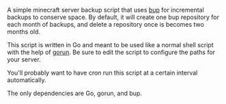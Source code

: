A simple minecraft server backup script that uses [bup](https://github.com/bup/bup) for incremental backups to conserve space. By 
default, it will create one bup repository for each month of backups, and delete a repository once is becomes two months old.

This script is written in Go and meant to be used like a normal shell script with the help of [gorun](https://launchpad.net/gorun).
Be sure to edit the script to configure the paths for your server.

You'll probably want to have cron run this script at a certain interval automatically.

The only dependencies are Go, gorun, and bup.
